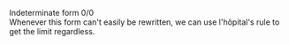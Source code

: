 Indeterminate form 0/0  
Whenever this form can't easily be rewritten, we can use l'hôpital's rule to get the limit regardless.